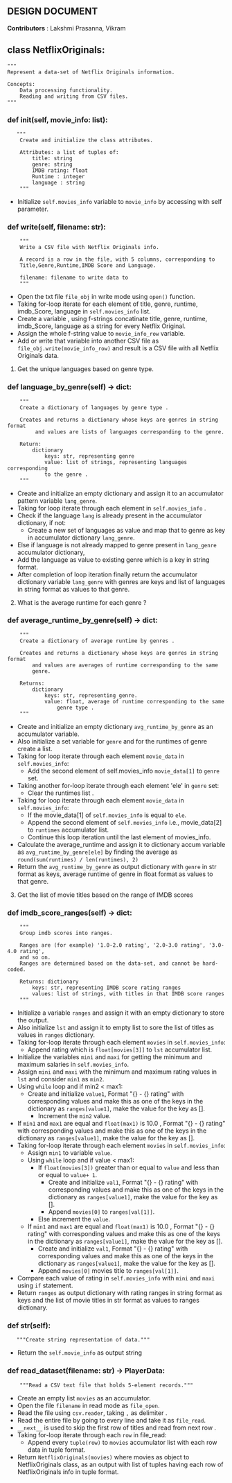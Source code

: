 
## DESIGN DOCUMENT

**Contributors** : Lakshmi Prasanna, Vikram

## class NetflixOriginals:
    """
    Represent a data-set of Netflix Originals information.

    Concepts:
        Data processing functionality.
        Reading and writing from CSV files.
    """

### def __init__(self, movie_info: list):
       """
        Create and initialize the class attributes.

        Attributes: a list of tuples of:
            title: string
            genre: string
            IMDB rating: float
            Runtime : integer
            language : string
        """

* Initialize `self.movies_info` variable to `movie_info` by accessing with self parameter.        

### def write(self, filename: str):
        """
        Write a CSV file with Netflix Originals info.

        A record is a row in the file, with 5 columns, corresponding to
        Title,Genre,Runtime,IMDB Score and Language.

        filename: filename to write data to
        """
* Open the txt file `file_obj` in write mode using `open()` function.
* Taking for-loop iterate for each element of title, genre, runtime, imdb_Score, language in `self.movies_info` list.
* Create a variable , using f-strings concatinate title, genre, runtime, imdb_Score, language
  as a string for every Netflix Original.
* Assign the whole f-string value to `movie_info_row` variable.
* Add or write that variable into another CSV file as `file_obj.write(movie_info_row)` and result is a CSV file with all Netflix Originals data.
  
1. Get the unique languages based on genre type.
### def language_by_genre(self) -> dict:
        """
        Create a dictionary of languages by genre type .

        Creates and returns a dictionary whose keys are genres in string format
             and values are lists of languages corresponding to the genre.

        Return:
            dictionary
                keys: str, representing genre
                value: list of strings, representing languages corresponding
                to the genre .
        """

* Create and initialize an empty dictionary and assign it to an accumulator pattern variable `lang_genre`.
* Taking for loop iterate through each element in `self.movies_info` .
 * Check if the language `lang` is already present in the accumulator dictionary, if not:
   * Create a new set of languages as value and map that to genre as key in accumulator dictionary `lang_genre`.
 * Else if language is not already mapped to genre present in `lang_genre` accumulator dictionary,
 * Add the language as value to existing genre which is a key in string format.
* After completion of loop iteration finally return the accumulator dictionary variable `lang_genre`  with genres are keys and 
list of languages in string format as values to that genre.

2. What is the average runtime for each genre ? 
 
### def average_runtime_by_genre(self) -> dict:
        """
        Create a dictionary of average runtime by genres .

        Creates and returns a dictionary whose keys are genres in string format
            and values are averages of runtime corresponding to the same
            genre.

        Returns:
            dictionary
                keys: str, representing genre.
                value: float, average of runtime corresponding to the same
                    genre type .
        """

* Create and initialize an empty dictionary `avg_runtime_by_genre` as an accumulator variable.
* Also initialize a set variable for `genre` and for the runtimes of genre create a list.
* Taking for loop iterate through each element `movie_data` in `self.movies_info`:
  * Add the second element of self.movies_info `movie_data[1]` to `genre` set.
* Taking another for-loop iterate through each element 'ele' in `genre` set:
  * Clear the runtimes list .
* Taking for loop iterate through each element `movie_data` in `self.movies_info`:
  * If the movie_data[1] of `self.movies_info` is equal to `ele`.
  * Append the second element of `self.movies_info` i.e., movie_data[2] to `runtimes` accumulator list.
  * Continue this loop iteration until the last element of movies_info.
* Calculate the average_runtime and assign it to dictionary accum variable as `avg_runtime_by_genre[ele]` by finding the average as `round(sum(runtimes) / len(runtimes), 2)`
* Return the `avg_runtime_by_genre` as output dictionary with `genre` in str format as keys, average runtime of genre in float format as values to that genre.

3. Get the list of movie titles based on the range of IMDB scores

### def imdb_score_ranges(self) -> dict:
        """
        Group imdb scores into ranges.

        Ranges are (for example) '1.0-2.0 rating', '2.0-3.0 rating', '3.0-4.0 rating',
        and so on.
        Ranges are determined based on the data-set, and cannot be hard-coded.

        Returns: dictionary
            keys: str, representing IMDB score rating ranges
            values: list of strings, with titles in that IMDB score ranges
        """

* Initialize a variable `ranges` and assign it with an empty dictionary to store the output.
* Also initialize `lst` and assign it to empty list to sore the list of titles as values in `ranges` dictionary.
* Taking for-loop iterate through each element `movies` in `self.movies_info`:
  * Append rating which is `float[movies[3]]` to `lst` accumulator list.
* Initialize the variables `mini` and `maxi` for getting the minimum and maximum salaries in `self.movies_info`.
* Assign `mini` and `maxi` with the minimum and maximum rating values in `lst` and consider `min1` as `min2`.
* Using `while` loop and if min2 < max1:
  * Create and initialize `value1`, Format "{} - {} rating" with corresponding values and make this as one of the keys in the dictionary as `ranges[value1]`, make the value for the key as [].
    * Increment the `min2` value.
* If `min1` and `max1` are equal and `float(max1)` is 10.0 , Format "{} - {} rating" with corresponding values and make this as one of the keys in the dictionary as `ranges[value1]`, make the value for the key as [].
* Taking for-loop iterate through each element `movies` in `self.movies_info`:
  * Assign `min1` to variable `value`.
  * Using `while` loop and if value < max1:
    * If `float(movies[3])` greater than or equal to `value` and less than or equal to `value+ 1`.
      * Create and initialize `val1`, Format "{} - {} rating" with corresponding values and make this as one of the keys in the dictionary as `ranges[value1]`, make the value for the key as [].
      * Append `movies[0]` to `ranges[val[1]]`.
    * Else increment the `value`.
  * If `min1` and `max1` are equal and `float(max1)` is 10.0 , Format "{} - {} rating" with corresponding values and make this as one of the keys in the dictionary as `ranges[value1]`, make the value for the key as [].
    * Create and initialize `val1`, Format "{} - {} rating" with corresponding values and make this as one of the keys in the dictionary as `ranges[value1]`, make the value for the key as [].
    * Append `movies[0]` movies title to `ranges[val[1]]`.
* Compare each value of rating in `self.movies_info` with `mini` and `maxi` using `if` statement.
* Return `ranges` as output dictionary with rating ranges in string format as keys and the list of movie titles in str format as values to ranges dictionary.

### def str(self):
       """Create string representation of data."""
* Return the `self.movie_info` as output string

### def read_dataset(filename: str) -> PlayerData:
        """Read a CSV text file that holds 5-element records."""

* Create an empty list `movies` as an accumulator.
* Open the file `filename` in read mode as `file_open`.
* Read the file using `csv.reader`, taking `,` as delimiter . 
* Read the entire file by going to every line and take it as `file_read`.
* `__next__` is used to skip the first row of titles and read from next row .
* Taking for-loop iterate through each `row` in file_read:
  * Append every `tuple(row)` to `movies` accumulator list with each row data in tuple format.
* Return `NetflixOriginals(movies)` where movies as object to NetflixOriginals class, as an output
with list of tuples having each row of NetflixOriginals info in tuple format.
